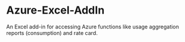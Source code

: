 # Azure-Excel-AddIn
An Excel add-in for accessing Azure functions like usage aggregation reports (consumption) and rate card.
